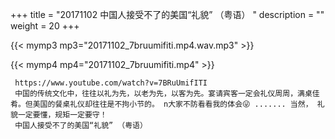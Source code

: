 +++
title = "20171102  中国人接受不了的美国“礼貌” （粤语） "
description = ""
weight = 20
+++

{{< mymp3 mp3="20171102_7bruumifiti.mp4.wav.mp3" >}}

{{< mymp4 mp4="20171102_7bruumifiti.mp4" >}}

     https://www.youtube.com/watch?v=7BRuUmifITI 
     中国的传统文化中，往往以礼为先，以老为先，以客为先。宴请宾客一定会礼仪周周，满桌佳肴。但美国的餐桌礼仪却往往是不拘小节的。 n大家不防看看我的体会😜 ....... 当然， 礼貌一定要懂，规矩一定要守！ 
     中国人接受不了的美国“礼貌” （粤语） 
